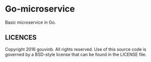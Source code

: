 # Go-microservice

Basic microservice in Go.

## LICENCES

Copyright 2016 gouvinb. All rights reserved.
Use of this source code is governed by a BSD-style
license that can be found in the LICENSE file.
